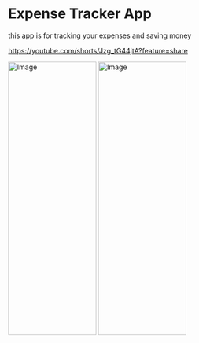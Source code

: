 # Expense Tracker App

this app is for tracking your expenses and saving money


https://youtube.com/shorts/Jzg_tG44jtA?feature=share

<img width="179" height="556" alt="Image" src="https://github.com/user-attachments/assets/2aafa334-db60-4643-aee5-222ddda85e82"/>
<img width="179" height="556" alt="Image" src="https://github.com/user-attachments/assets/24403b14-b84f-4eb7-a668-5e5cddb23fd3" />

##


